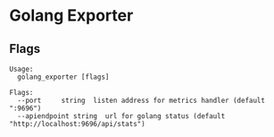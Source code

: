 # Golang Exporter

## Flags

```
Usage:
  golang_exporter [flags]

Flags:
  --port     string  listen address for metrics handler (default ":9696")
  --apiendpoint string  url for golang status (default "http://localhost:9696/api/stats")
```
